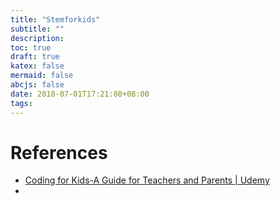 ```yaml
---
title: "Stemforkids"
subtitle: ""
description:
toc: true
draft: true
katex: false
mermaid: false
abcjs: false
date: 2018-07-01T17:21:08+08:00
tags:
---
```


# References
- [Coding for Kids-A Guide for Teachers and Parents | Udemy](https://www.udemy.com/coding-for-kids/)
- 
